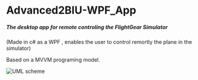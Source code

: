 # Advanced2BIU-WPF_App

##### The desktop app for remote controling the FlightGear Simulator
(Made in c# as a WPF , enables the user to control remortly the plane in the simulator)

Based on a MVVM programing model.

![UML scheme](https://cdn.discordapp.com/attachments/467305482151919618/568601406345314316/unknown.png)
